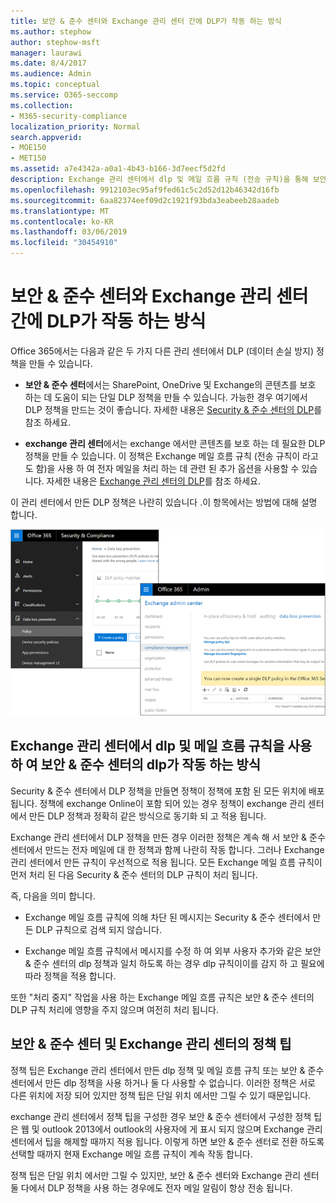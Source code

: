 ```yaml
---
title: 보안 & 준수 센터와 Exchange 관리 센터 간에 DLP가 작동 하는 방식
ms.author: stephow
author: stephow-msft
manager: laurawi
ms.date: 8/4/2017
ms.audience: Admin
ms.topic: conceptual
ms.service: O365-seccomp
ms.collection:
- M365-security-compliance
localization_priority: Normal
search.appverid:
- MOE150
- MET150
ms.assetid: a7e4342a-a0a1-4b43-b166-3d7eecf5d2fd
description: Exchange 관리 센터에서 dlp 및 메일 흐름 규칙 (전송 규칙)을 통해 보안 & 준수 센터의 dlp가 작동 하는 방식을 알아봅니다.
ms.openlocfilehash: 9912103ec95af9fed61c5c2d52d12b46342d16fb
ms.sourcegitcommit: 6aa82374eef09d2c1921f93bda3eabeeb28aadeb
ms.translationtype: MT
ms.contentlocale: ko-KR
ms.lasthandoff: 03/06/2019
ms.locfileid: "30454910"
---
```

# <a name="how-dlp-works-between-the-security--compliance-center-and-exchange-admin-center"></a>보안 & 준수 센터와 Exchange 관리 센터 간에 DLP가 작동 하는 방식

Office 365에서는 다음과 같은 두 가지 다른 관리 센터에서 DLP (데이터 손실 방지) 정책을 만들 수 있습니다.
  
- **보안 & 준수 센터**에서는 SharePoint, OneDrive 및 Exchange의 콘텐츠를 보호 하는 데 도움이 되는 단일 DLP 정책을 만들 수 있습니다. 가능한 경우 여기에서 DLP 정책을 만드는 것이 좋습니다. 자세한 내용은 [Security & 준수 센터의 DLP](data-loss-prevention-policies.md)를 참조 하세요.
    
- **exchange 관리 센터**에서는 exchange 에서만 콘텐츠를 보호 하는 데 필요한 DLP 정책을 만들 수 있습니다. 이 정책은 Exchange 메일 흐름 규칙 (전송 규칙이 라고도 함)을 사용 하 여 전자 메일을 처리 하는 데 관련 된 추가 옵션을 사용할 수 있습니다. 자세한 내용은 [Exchange 관리 센터의 DLP](https://go.microsoft.com/fwlink/?linkid=852311)를 참조 하세요.
    
이 관리 센터에서 만든 DLP 정책은 나란히 있습니다 .이 항목에서는 방법에 대해 설명 합니다.
  
![보안 및 준수 센터 및 Exchange 관리 센터의 DLP 페이지](media/d3eaa7e7-3b16-457b-bd9c-26707f7b584f.png)
  
## <a name="how-dlp-in-the-security--compliance-center-works-with-dlp-and-mail-flow-rules-in-the-exchange-admin-center"></a>Exchange 관리 센터에서 dlp 및 메일 흐름 규칙을 사용 하 여 보안 & 준수 센터의 dlp가 작동 하는 방식

Security & 준수 센터에서 DLP 정책을 만들면 정책이 정책에 포함 된 모든 위치에 배포 됩니다. 정책에 exchange Online이 포함 되어 있는 경우 정책이 exchange 관리 센터에서 만든 DLP 정책과 정확히 같은 방식으로 동기화 되 고 적용 됩니다. 
  
Exchange 관리 센터에서 DLP 정책을 만든 경우 이러한 정책은 계속 해 서 보안 & 준수 센터에서 만드는 전자 메일에 대 한 정책과 함께 나란히 작동 합니다. 그러나 Exchange 관리 센터에서 만든 규칙이 우선적으로 적용 됩니다. 모든 Exchange 메일 흐름 규칙이 먼저 처리 된 다음 Security & 준수 센터의 DLP 규칙이 처리 됩니다.
  
즉, 다음을 의미 합니다.
  
- Exchange 메일 흐름 규칙에 의해 차단 된 메시지는 Security & 준수 센터에서 만든 DLP 규칙으로 검색 되지 않습니다.
    
- Exchange 메일 흐름 규칙에서 메시지를 수정 하 여 외부 사용자 추가와 같은 보안 & 준수 센터의 dlp 정책과 일치 하도록 하는 경우 dlp 규칙이이를 감지 하 고 필요에 따라 정책을 적용 합니다.
    
또한 "처리 중지" 작업을 사용 하는 Exchange 메일 흐름 규칙은 보안 & 준수 센터의 DLP 규칙 처리에 영향을 주지 않으며 여전히 처리 됩니다.
  
## <a name="policy-tips-in-the-security--compliance-center-vs-the-exchange-admin-center"></a>보안 & 준수 센터 및 Exchange 관리 센터의 정책 팁

정책 팁은 Exchange 관리 센터에서 만든 dlp 정책 및 메일 흐름 규칙 또는 보안 & 준수 센터에서 만든 dlp 정책을 사용 하거나 둘 다 사용할 수 없습니다. 이러한 정책은 서로 다른 위치에 저장 되어 있지만 정책 팁은 단일 위치 에서만 그릴 수 있기 때문입니다.
  
exchange 관리 센터에서 정책 팁을 구성한 경우 보안 & 준수 센터에서 구성한 정책 팁은 웹 및 outlook 2013에서 outlook의 사용자에 게 표시 되지 않으며 Exchange 관리 센터에서 팁을 해제할 때까지 적용 됩니다. 이렇게 하면 보안 & 준수 센터로 전환 하도록 선택할 때까지 현재 Exchange 메일 흐름 규칙이 계속 작동 합니다.
  
정책 팁은 단일 위치 에서만 그릴 수 있지만, 보안 & 준수 센터와 Exchange 관리 센터 둘 다에서 DLP 정책을 사용 하는 경우에도 전자 메일 알림이 항상 전송 됩니다.
  


